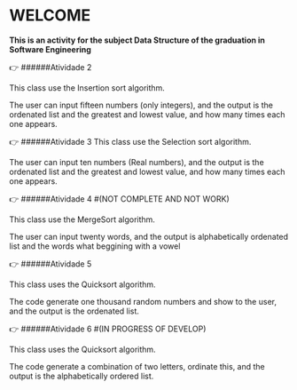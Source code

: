 # WELCOME
**This is an activity for the subject Data Structure of the graduation in Software Engineering**

:point_right: ######Atividade 2

This class use the Insertion sort algorithm.

The user can input fifteen numbers (only integers), and the output is the ordenated list and the greatest and lowest value, and how many times each one appears.

:point_right: ######Atividade 3
This class use the Selection sort algorithm.

The user can input ten numbers (Real numbers), and the output is the ordenated list and the greatest and lowest value, and how many times each one appears.

:point_right: ######Atividade 4 #(NOT COMPLETE AND NOT WORK)

This class use the MergeSort algorithm.

The user can input twenty words, and the output is alphabetically ordenated list and the words what beggining with a vowel

:point_right: ######Atividade 5

This class uses the Quicksort algorithm.

The code generate one thousand random numbers and show to the user, and the output is the ordenated list.

:point_right: ######Atividade 6 #(IN PROGRESS OF DEVELOP)

This class uses the Quicksort algorithm.

The code generate a combination of two letters, ordinate this, and the output is the alphabetically ordered list.
